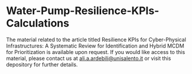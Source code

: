 # Water-Pump-Resilience-KPIs-Calculations


The material related to the article titled Resilience KPIs for Cyber-Physical Infrastructures: A Systematic Review for Identification and Hybrid MCDM for Prioritization is available upon request. If you would like access to this material, please contact us at ali.a.ardebili@unisalento.it or visit this depository for further details.

